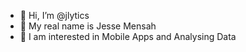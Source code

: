 - 👋 Hi, I’m @jlytics
- 👀 My real name is Jesse Mensah
- 🌱 I am interested in Mobile Apps and Analysing Data 

<!---
jlytics/jlytics is a ✨ special ✨ repository because its `README.md` (this file) appears on your GitHub profile.
You can click the Preview link to take a look at your changes.
--->
